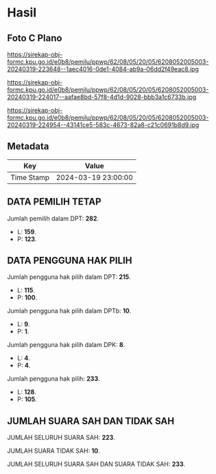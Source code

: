 # Hasil

## Foto C Plano

https://sirekap-obj-formc.kpu.go.id/e0b8/pemilu/ppwp/62/08/05/20/05/6208052005003-20240319-223648--1aec4016-0de1-4084-ab9a-06dd2f49eac8.jpg

https://sirekap-obj-formc.kpu.go.id/e0b8/pemilu/ppwp/62/08/05/20/05/6208052005003-20240319-224017--aafae8bd-57f8-4d1d-9028-bbb3a1c6733b.jpg

https://sirekap-obj-formc.kpu.go.id/e0b8/pemilu/ppwp/62/08/05/20/05/6208052005003-20240319-224954--43141ce5-583c-4673-82a8-c21c0691b8d9.jpg


## Metadata

| Key        | Value               |
| ---------- | ------------------- |
| Time Stamp | 2024-03-19 23:00:00 |


## DATA PEMILIH TETAP

Jumlah pemilih dalam DPT: **282**.
 * L: **159**.
 * P: **123**.

## DATA PENGGUNA HAK PILIH

Jumlah pengguna hak pilih dalam DPT: **215**.
 * L: **115**.
 * P: **100**.

Jumlah pengguna hak pilih dalam DPTb: **10**.
 * L: **9**.
 * P: **1**.

Jumlah pengguna hak pilih dalam DPK: **8**.
 * L: **4**.
 * P: **4**.

Jumlah pengguna hak pilih: **233**.
 * L: **128**.
 * P: **105**.

## JUMLAH SUARA SAH DAN TIDAK SAH

JUMLAH SELURUH SUARA SAH: **223**.

JUMLAH SUARA TIDAK SAH: **10**.

JUMLAH SELURUH SUARA SAH DAN SUARA TIDAK SAH: **233**.


